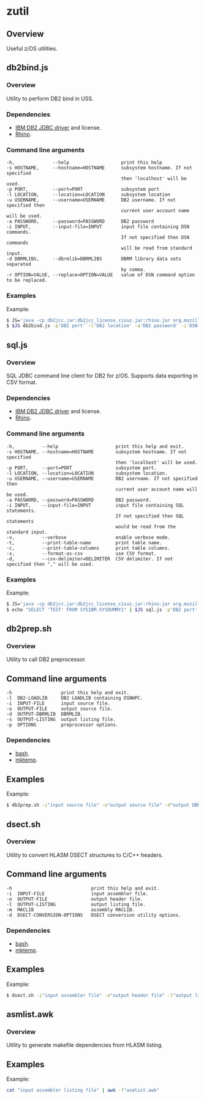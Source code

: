 # zutil
## Overview
Useful z/OS utilities.
## db2bind.js
### Overview
Utility to perform DB2 bind in USS.
### Dependencies
 - [IBM DB2 JDBC driver] and license.
 - [Rhino].

### Command line arguments
```text
-h,              --help                   print this help
-s HOSTNAME,     --hostname=HOSTNAME      subsystem hostname. If not specified
                                          then 'localhost' will be used.
-p PORT,         --port=PORT              subsystem port
-l LOCATION,     --location=LOCATION      subsystem location
-u USERNAME,     --username=USERNAME      DB2 username. If not specified then
                                          current user account name will be used.
-a PASSWORD,     --password=PASSWORD      DB2 password
-i INPUT,        --input-file=INPUT       input file containing DSN commands.
                                          If not specified then DSN commands
                                          will be read from standard input.
-d DBRMLIBS,     --dbrmlib=DBRMLIBS       DBRM library data sets separated
                                          by comma.
-r OPTION=VALUE, --replace=OPTION=VALUE   value of DSN command option to be replaced.
```

### Examples
Example:
```sh
$ JS='java -cp db2jcc.jar:db2jcc_license_cisuz.jar:rhino.jar org.mozilla.javascript.tools.shell.Main'
$ $JS db2bind.js -p'DB2 port' -l'DB2 location' -a'DB2 password' -i'DSN commands file' -d'DBRMLIB'
```

## sql.js
### Overview
SQL JDBC command line client for DB2 for z/OS. Supports data exporting in CSV format.
### Dependencies
 - [IBM DB2 JDBC driver] and license.
 - [Rhino].

### Command line arguments
```text
-h,          --help                     print this help and exit.
-s HOSTNAME, --hostname=HOSTNAME        subsystem hostname. If not specified
                                        then 'localhost' will be used.
-p PORT,     --port=PORT                subsystem port.
-l LOCATION, --location=LOCATION        subsystem location.
-u USERNAME, --username=USERNAME        DB2 username. If not specified then
                                        current user account name will be used.
-a PASSWORD, --password=PASSWORD        DB2 password.
-i INPUT,    --input-file=INPUT         input file containing SQL statements.
                                        If not specified then SQL statements
                                        would be read from the standard input.
-v,          --verbose                  enable verbose mode.
-t,          --print-table-name         print table name.
-c,          --print-table-columns      print table columns.
-x,          --format-as-csv            use CSV format.
-d,          --csv-delimiter=DELIMITER  CSV delimiter. If not specified then "," will be used.
```

### Examples
Example:
```sh
$ JS='java -cp db2jcc.jar:db2jcc_license_cisuz.jar:rhino.jar org.mozilla.javascript.tools.shell.Main'
$ echo "SELECT 'TEST' FROM SYSIBM.SYSDUMMY1" | $JS sql.js -p'DB2 port' -l'DB2 location' -a'DB2 password' -v -t -c
```

## db2prep.sh
### Overview
Utility to call DB2 preprocessor.
## Command line arguments
```text
-h                  print this help and exit.
-l  DB2-LOADLIB     DB2 LOADLIB containing DSNHPC.
-i  INPUT-FILE      input source file.
-o  OUTPUT-FILE     output source file.
-d  OUTPUT-DBRMLIB  DBRMLIB.
-s  OUTPUT-LISTING  output listing file.
-p  OPTIONS         preprocessor options.
```
### Dependencies
 - [bash].
 - [mktemp].

## Examples
Example:
```sh
$ db2prep.sh -i"input source file" -o"output source file" -d"output DBRMLIB data set" -p"preprocessor options" -l"DB2 STEPLIB" -s"output listing file"
```

## dsect.sh
### Overview
Utility to convert HLASM DSECT structures to C/C++ headers.
## Command line arguments
```text
-h                             print this help and exit.
-i  INPUT-FILE                 input assembler file.
-o  OUTPUT-FILE                output header file.
-l  OUTPUT-LISTING             output listing file.
-m  MACLIB                     assembly MACLIB.
-d  DSECT-CONVERSION-OPTIONS   DSECT conversion utility options.
```
### Dependencies
 - [bash].
 - [mktemp].

## Examples
Example:
```sh
$ dsect.sh -i"input assembler file" -o"output header file" -l"output listing file" -m"assembler MACLIB"
```

## asmlist.awk
### Overview
Utility to generate makefile dependencies from HLASM listing.
## Examples
Example:
```sh
cat "input assembler listing file" | awk -f"asmlist.awk"
```

[IBM DB2 JDBC driver]:http://www-01.ibm.com/support/docview.wss?uid=swg21363866
[Rhino]:https://developer.mozilla.org/en-US/docs/Mozilla/Projects/Rhino
[bash]:http://www.rocketsoftware.com/ported-tools/bash-4253
[mktemp]:https://www.rocketsoftware.com/ported-tools/mktemp-17
